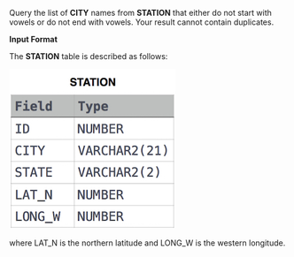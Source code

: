 Query the list of **CITY** names from **STATION** that either do not start with vowels or do not end with vowels. Your result cannot contain duplicates.

**Input Format**

The **STATION** table is described as follows:

<img src="res/1.jpg">

where LAT_N is the northern latitude and LONG_W is the western longitude.

